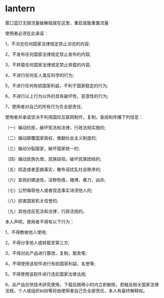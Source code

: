 # lantern
窗口蓝灯无限流量破解版就在这里，重启就能重置流量

使用者必须在此承诺：

1，不浏览任何国家法律规定禁止浏览的内容;

2，不发布任何国家法律规定禁止发布的内容;

3，不转载任何国家法律规定禁止转载的内容;

4，不进行任何反人类反科学的行为;

5，不进行任何有损国家利益，不利于国家稳定的行为;

6，不进行以上行为以外的具有破坏性，恶意性的行为;

7，使用者对自己的所有行为负全部责任;


使用者并承诺坚决不利用国际互联网制作，复制，查阅和传播下列信息：

（一）煽动抗拒，破坏宪法和法律，行政法规实施的;

（二）煽动颠覆国家政权，推翻社会主义制度的;

（三）煽动分裂国家，破坏国家统一的;

（四）煽动民族仇恨，民族歧视，破坏民族团结的;

（五）捏造或者歪曲事实，散布谣扰乱社会秩序的;

（六）宣扬封建迷信，淫秽色情，赌博，暴力，凶杀;

（七）公然侮辱他人或者捏造事实诽谤他人的;


（八）损害国家机关信誉的;

（九）其他违反宪法和法律，行政法规的。

本人声明，使用者不得有以下行为：

1，不得教唆他人使用;

2，不得分享他人或转载至第三方;

3，不得对此产品进行篡改，复制，贩卖等;

4，不得使用该软件进行有损国家利益，名誉等;

5，不得使用该软件进行违反国家法律法规;

6，此产品仅供技术研究使用，下载后限两小时内立即删除，若触及相关国家法律法规，个人或组织纠纷等将由使用者自己负全部责任，本人有最终解释权。
